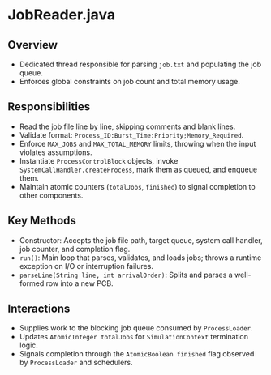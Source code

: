 # JobReader.java

## Overview

- Dedicated thread responsible for parsing `job.txt` and populating the job queue.
- Enforces global constraints on job count and total memory usage.

## Responsibilities

- Read the job file line by line, skipping comments and blank lines.
- Validate format: `Process_ID:Burst_Time:Priority;Memory_Required`.
- Enforce `MAX_JOBS` and `MAX_TOTAL_MEMORY` limits, throwing when the input violates assumptions.
- Instantiate `ProcessControlBlock` objects, invoke `SystemCallHandler.createProcess`, mark them as queued, and enqueue them.
- Maintain atomic counters (`totalJobs`, `finished`) to signal completion to other components.

## Key Methods

- Constructor: Accepts the job file path, target queue, system call handler, job counter, and completion flag.
- `run()`: Main loop that parses, validates, and loads jobs; throws a runtime exception on I/O or interruption failures.
- `parseLine(String line, int arrivalOrder)`: Splits and parses a well-formed row into a new PCB.

## Interactions

- Supplies work to the blocking job queue consumed by `ProcessLoader`.
- Updates `AtomicInteger totalJobs` for `SimulationContext` termination logic.
- Signals completion through the `AtomicBoolean finished` flag observed by `ProcessLoader` and schedulers.
